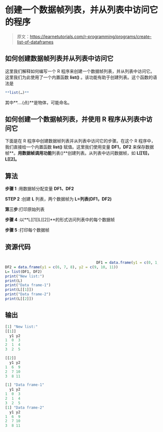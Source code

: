 # 创建一个数据帧列表，并从列表中访问它的程序

> 原文：<https://learnetutorials.com/r-programming/programs/create-list-of-dataframes>

## 如何创建数据帧列表并从列表中访问它

这里我们解释如何编写一个 R 程序来创建一个数据帧列表，并从列表中访问它。这里我们为此使用了一个内置函数 **list()** 。该功能有助于创建列表。这个函数的语法是

```r
**list(…)** 

```

其中**....(点)**是物体，可能命名。

## 如何创建一个数据帧列表，并使用 R 程序从列表中访问它

下面是在 R 程序中创建数据帧列表并从列表中访问它的步骤。在这个 R 程序中，我们直接给一个内置函数 **list()** 赋值。这里我们使用变量 **DF1，DF2** 来保存数据帧**。**用数据帧调用功能**列表()**创建列表。从列表中访问数据帧，如 **L[[1]]，L[[2]。**

## 算法

**步骤 1** :用数据帧分配变量 **DF1、DF2**

**STEP 2** :创建 **L** 列表，两个数据帧为 **L=列表(DF1，DF2)**

**第三步**:打印原始列表

**步骤 4** :以**L[[1]]L[[2]]**的形式访问列表中的每个数据帧

**步骤 5** :打印每个数据帧

## 资源代码

```r

                                          DF1 = data.frame(y1 = c(0, 1, 2), y2 = c(3, 4, 5))
DF2 = data.frame(y1 = c(6, 7, 8), y2 = c(9, 10, 11))
L= list(DF1, DF2)
print("New list:")
print(L)
print("Data frame-1")
print(L[[1]])
print("Data frame-2")
print(L[[2]])

```

## 输出

```r
[1] "New list:"
[[1]]
  y1 y2
1  0  3
2  1  4
3  2  5

[[2]]
  y1 y2
1  6  9
2  7 10
3  8 11

[1] "Data frame-1"
  y1 y2
1  0  3
2  1  4
3  2  5
[1] "Data frame-2"
  y1 y2
1  6  9
2  7 10
3  8 11 
```